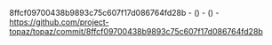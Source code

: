 8ffcf09700438b9893c75c607f17d086764fd28b -  () -  () - https://github.com/project-topaz/topaz/commit/8ffcf09700438b9893c75c607f17d086764fd28b
